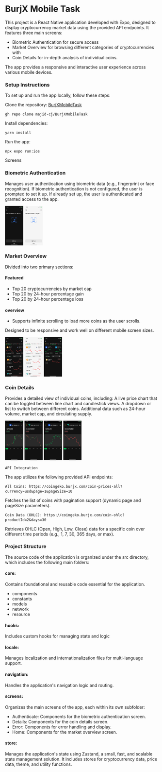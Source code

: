 # BurjX Mobile Task

This project is a React Native application developed with Expo, designed to display cryptocurrency market data using the provided API endpoints. It features three main screens:
- Biometric Authentication for secure access
- Market Overview for browsing different categories of cryptocurrencies with
- Coin Details for in-depth analysis of individual coins.

The app provides a responsive and interactive user experience across various mobile devices.


### Setup Instructions

To set up and run the app locally, follow these steps:

Clone the repository: [BurjXMobileTask](https://github.com/majid-cj/BurjXMobileTask)

```
gh repo clone majid-cj/BurjXMobileTask
```


Install dependencies:

```
yarn install
```

Run the app:

```
npx expo run:ios
```


Screens


### Biometric Authentication

Manages user authentication using biometric data (e.g., fingerprint or face recognition).
If biometric authentication is not configured, the user is prompted to set it up.
If already set up, the user is authenticated and granted access to the app.


<img src="https://raw.githubusercontent.com/majid-cj/assets/refs/heads/master/screenshots/AUTH_DARK.jpeg" alt="Alt Text" width="60" height="130">

<img src="https://raw.githubusercontent.com/majid-cj/assets/refs/heads/master/screenshots/AUTH_LIGHT.jpeg" alt="Alt Text" width="60" height="130">



### Market Overview

Divided into two primary sections:

#### Featured

- Top 20 cryptocurrencies by market cap
- Top 20 by 24-hour percentage gain
- Top 20 by 24-hour percentage loss

#### overview
- Supports infinite scrolling to load more coins as the user scrolls.


Designed to be responsive and work well on different mobile screen sizes.


<img src="https://raw.githubusercontent.com/majid-cj/assets/refs/heads/master/screenshots/MAIN_DARK.jpeg" alt="Alt Text" width="60" height="130">

<img src="https://raw.githubusercontent.com/majid-cj/assets/refs/heads/master/screenshots/MAIN_LIGHT.jpeg" alt="Alt Text" width="60" height="130">

<img src="https://raw.githubusercontent.com/majid-cj/assets/refs/heads/master/screenshots/SEARCH.jpeg" alt="Alt Text" width="60" height="130">



### Coin Details


Provides a detailed view of individual coins, including:
A live price chart that can be toggled between line chart and candlestick views.
A dropdown or list to switch between different coins.
Additional data such as 24-hour volume, market cap, and circulating supply.


<img src="https://raw.githubusercontent.com/majid-cj/assets/refs/heads/master/screenshots/CANDLE_GAIN.jpeg" alt="Alt Text" width="60" height="130">

<img src="https://raw.githubusercontent.com/majid-cj/assets/refs/heads/master/screenshots/CANDLE_LOSE.jpeg" alt="Alt Text" width="60" height="130">


<img src="https://raw.githubusercontent.com/majid-cj/assets/refs/heads/master/screenshots/LINE_GAIN.jpeg" alt="Alt Text" width="60" height="130">

<img src="https://raw.githubusercontent.com/majid-cj/assets/refs/heads/master/screenshots/LINE_LOSE.jpeg" alt="Alt Text" width="60" height="130">


```
API Integration
```

The app utilizes the following provided API endpoints:

```
All Coins: https://coingeko.burjx.com/coin-prices-all?currency=usd&page=1&pageSize=10
```
Fetches the list of coins with pagination support (dynamic page and pageSize parameters).

```
Coin Data (OHLC): https://coingeko.burjx.com/coin-ohlc?productId=2&days=30
```
Retrieves OHLC (Open, High, Low, Close) data for a specific coin over different time periods (e.g., 1, 7, 30, 365 days, or max).


### Project Structure

The source code of the application is organized under the src directory, which includes the following main folders:

#### core:
Contains foundational and reusable code essential for the application.
- components
- constants
- models
- network
- resource

#### hooks:
Includes custom hooks for managing state and logic

#### locale:
Manages localization and internationalization files for multi-language support.

#### navigation:
Handles the application's navigation logic and routing.

#### screens:
Organizes the main screens of the app, each within its own subfolder:
- Authenticate: Components for the biometric authentication screen.
- Details: Components for the coin details screen.
- Error: Components for error handling and display.
- Home: Components for the market overview screen.


#### store:
Manages the application's state using Zustand, a small, fast, and scalable state management solution. It includes stores for cryptocurrency data, price data, theme, and utility functions.

